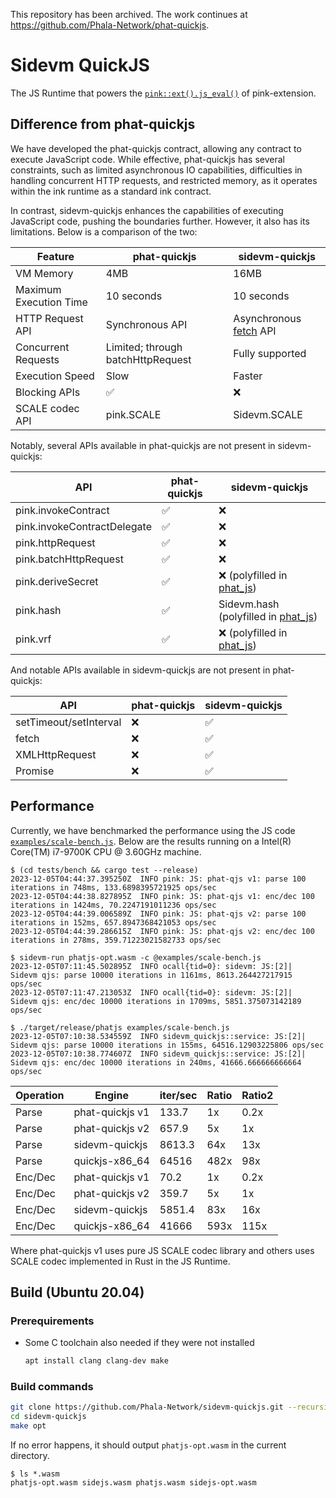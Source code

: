 This repository has been archived. The work continues at https://github.com/Phala-Network/phat-quickjs.

# Sidevm QuickJS

The JS Runtime that powers the [`pink::ext().js_eval()`](https://docs.rs/pink-extension/latest/pink_extension/chain_extension/trait.PinkExtBackend.html#tymethod.js_eval) of pink-extension.

## Difference from phat-quickjs

We have developed the phat-quickjs contract, allowing any contract to execute JavaScript code. While effective, phat-quickjs has several constraints, such as limited asynchronous IO capabilities, difficulties in handling concurrent HTTP requests, and restricted memory, as it operates within the ink runtime as a standard ink contract.

In contrast, sidevm-quickjs enhances the capabilities of executing JavaScript code, pushing the boundaries further. However, it also has its limitations. Below is a comparison of the two:

| Feature | phat-quickjs | sidevm-quickjs |
|---------|--------------|----------------|
| VM Memory | 4MB | 16MB |
| Maximum Execution Time | 10 seconds | 10 seconds |
| HTTP Request API | Synchronous API | Asynchronous [fetch](https://developer.mozilla.org/en-US/docs/Web/API/Fetch_API/Using_Fetch) API |
| Concurrent Requests | Limited; through batchHttpRequest | Fully supported |
| Execution Speed | Slow | Faster |
| Blocking APIs | ✅ | ❌ |
| SCALE codec API | pink.SCALE | Sidevm.SCALE |

Notably, several APIs available in phat-quickjs are not present in sidevm-quickjs:

| API | phat-quickjs | sidevm-quickjs |
|---------|--------------|----------------|
| pink.invokeContract | ✅ | ❌ |
| pink.invokeContractDelegate | ✅ | ❌ |
| pink.httpRequest | ✅ | ❌ |
| pink.batchHttpRequest | ✅ | ❌ |
| pink.deriveSecret | ✅ | ❌ (polyfilled in [phat_js](https://docs.rs/phat_js/0.2.7/phat_js/fn.eval_async_js.html)) |
| pink.hash | ✅ | Sidevm.hash (polyfilled in [phat_js](https://docs.rs/phat_js/0.2.7/phat_js/fn.eval_async_js.html))|
| pink.vrf | ✅ | ❌ (polyfilled in [phat_js](https://docs.rs/phat_js/0.2.7/phat_js/fn.eval_async_js.html))|

And notable APIs available in sidevm-quickjs are not present in phat-quickjs:

| API | phat-quickjs | sidevm-quickjs |
|---------|--------------|----------------|
| setTimeout/setInterval | ❌ | ✅ |
| fetch | ❌ | ✅ |
| XMLHttpRequest | ❌ | ✅ |
| Promise | ❌ | ✅ |

## Performance

Currently, we have benchmarked the performance using the JS code [`examples/scale-bench.js`](./examples/scale-bench.js).
Below are the results running on a Intel(R) Core(TM) i7-9700K CPU @ 3.60GHz machine.

```
$ (cd tests/bench && cargo test --release)
2023-12-05T04:44:37.395250Z  INFO pink: JS: phat-qjs v1: parse 100 iterations in 748ms, 133.6898395721925 ops/sec    
2023-12-05T04:44:38.827895Z  INFO pink: JS: phat-qjs v1: enc/dec 100 iterations in 1424ms, 70.2247191011236 ops/sec    
2023-12-05T04:44:39.006589Z  INFO pink: JS: phat-qjs v2: parse 100 iterations in 152ms, 657.8947368421053 ops/sec    
2023-12-05T04:44:39.286615Z  INFO pink: JS: phat-qjs v2: enc/dec 100 iterations in 278ms, 359.71223021582733 ops/sec  
```

```
$ sidevm-run phatjs-opt.wasm -c @examples/scale-bench.js
2023-12-05T07:11:45.502895Z  INFO ocall{tid=0}: sidevm: JS:[2]|  Sidevm qjs: parse 10000 iterations in 1161ms, 8613.264427217915 ops/sec    
2023-12-05T07:11:47.213053Z  INFO ocall{tid=0}: sidevm: JS:[2]|  Sidevm qjs: enc/dec 10000 iterations in 1709ms, 5851.375073142189 ops/sec
```

```
$ ./target/release/phatjs examples/scale-bench.js 
2023-12-05T07:10:38.534559Z  INFO sidevm_quickjs::service: JS:[2]|  Sidevm qjs: parse 10000 iterations in 155ms, 64516.12903225806 ops/sec    
2023-12-05T07:10:38.774607Z  INFO sidevm_quickjs::service: JS:[2]|  Sidevm qjs: enc/dec 10000 iterations in 240ms, 41666.666666666664 ops/sec   
```

| Operation| Engine | iter/sec | Ratio | Ratio2 |
| --- | --- | --- | --- | --- |
| Parse | phat-quickjs v1 | 133.7 | 1x | 0.2x |
| Parse | phat-quickjs v2 | 657.9 | 5x | 1x |
| Parse | sidevm-quickjs | 8613.3 | 64x | 13x |
| Parse | quickjs-x86_64 | 64516 | 482x | 98x |
| Enc/Dec | phat-quickjs v1 | 70.2 | 1x | 0.2x |
| Enc/Dec | phat-quickjs v2 | 359.7 | 5x | 1x |
| Enc/Dec | sidevm-quickjs | 5851.4 | 83x | 16x |
| Enc/Dec | quickjs-x86_64 | 41666 | 593x | 115x |

Where phat-quickjs v1 uses pure JS SCALE codec library and others uses SCALE codec implemented in Rust in the JS Runtime.

## Build (Ubuntu 20.04)

### Prerequirements

- Some C toolchain also needed if they were not installed

  ```bash
  apt install clang clang-dev make
  ```

### Build commands

```bash
git clone https://github.com/Phala-Network/sidevm-quickjs.git --recursive
cd sidevm-quickjs
make opt
```

If no error happens, it should output `phatjs-opt.wasm` in the current directory.

```
$ ls *.wasm
phatjs-opt.wasm sidejs.wasm phatjs.wasm sidejs-opt.wasm
```
